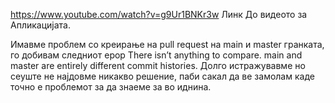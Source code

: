  https://www.youtube.com/watch?v=g9Ur1BNKr3w Линк До видеото за Апликацијата.
 
Имавме проблем со креирање на pull request на main и master гранката, го добивам следниот ерор There isn’t anything to compare.
main and master are entirely different commit histories. Долго истражувавме но сеуште не најдовме никакво решение, паби сакал да ве замолам каде точно е проблемот за да знаеме за во иднина.
